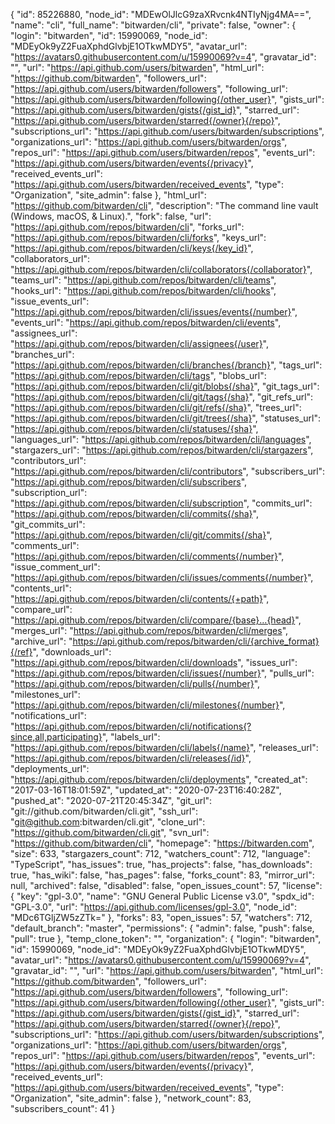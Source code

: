 {
  "id": 85226880,
  "node_id": "MDEwOlJlcG9zaXRvcnk4NTIyNjg4MA==",
  "name": "cli",
  "full_name": "bitwarden/cli",
  "private": false,
  "owner": {
    "login": "bitwarden",
    "id": 15990069,
    "node_id": "MDEyOk9yZ2FuaXphdGlvbjE1OTkwMDY5",
    "avatar_url": "https://avatars0.githubusercontent.com/u/15990069?v=4",
    "gravatar_id": "",
    "url": "https://api.github.com/users/bitwarden",
    "html_url": "https://github.com/bitwarden",
    "followers_url": "https://api.github.com/users/bitwarden/followers",
    "following_url": "https://api.github.com/users/bitwarden/following{/other_user}",
    "gists_url": "https://api.github.com/users/bitwarden/gists{/gist_id}",
    "starred_url": "https://api.github.com/users/bitwarden/starred{/owner}{/repo}",
    "subscriptions_url": "https://api.github.com/users/bitwarden/subscriptions",
    "organizations_url": "https://api.github.com/users/bitwarden/orgs",
    "repos_url": "https://api.github.com/users/bitwarden/repos",
    "events_url": "https://api.github.com/users/bitwarden/events{/privacy}",
    "received_events_url": "https://api.github.com/users/bitwarden/received_events",
    "type": "Organization",
    "site_admin": false
  },
  "html_url": "https://github.com/bitwarden/cli",
  "description": "The command line vault (Windows, macOS, & Linux).",
  "fork": false,
  "url": "https://api.github.com/repos/bitwarden/cli",
  "forks_url": "https://api.github.com/repos/bitwarden/cli/forks",
  "keys_url": "https://api.github.com/repos/bitwarden/cli/keys{/key_id}",
  "collaborators_url": "https://api.github.com/repos/bitwarden/cli/collaborators{/collaborator}",
  "teams_url": "https://api.github.com/repos/bitwarden/cli/teams",
  "hooks_url": "https://api.github.com/repos/bitwarden/cli/hooks",
  "issue_events_url": "https://api.github.com/repos/bitwarden/cli/issues/events{/number}",
  "events_url": "https://api.github.com/repos/bitwarden/cli/events",
  "assignees_url": "https://api.github.com/repos/bitwarden/cli/assignees{/user}",
  "branches_url": "https://api.github.com/repos/bitwarden/cli/branches{/branch}",
  "tags_url": "https://api.github.com/repos/bitwarden/cli/tags",
  "blobs_url": "https://api.github.com/repos/bitwarden/cli/git/blobs{/sha}",
  "git_tags_url": "https://api.github.com/repos/bitwarden/cli/git/tags{/sha}",
  "git_refs_url": "https://api.github.com/repos/bitwarden/cli/git/refs{/sha}",
  "trees_url": "https://api.github.com/repos/bitwarden/cli/git/trees{/sha}",
  "statuses_url": "https://api.github.com/repos/bitwarden/cli/statuses/{sha}",
  "languages_url": "https://api.github.com/repos/bitwarden/cli/languages",
  "stargazers_url": "https://api.github.com/repos/bitwarden/cli/stargazers",
  "contributors_url": "https://api.github.com/repos/bitwarden/cli/contributors",
  "subscribers_url": "https://api.github.com/repos/bitwarden/cli/subscribers",
  "subscription_url": "https://api.github.com/repos/bitwarden/cli/subscription",
  "commits_url": "https://api.github.com/repos/bitwarden/cli/commits{/sha}",
  "git_commits_url": "https://api.github.com/repos/bitwarden/cli/git/commits{/sha}",
  "comments_url": "https://api.github.com/repos/bitwarden/cli/comments{/number}",
  "issue_comment_url": "https://api.github.com/repos/bitwarden/cli/issues/comments{/number}",
  "contents_url": "https://api.github.com/repos/bitwarden/cli/contents/{+path}",
  "compare_url": "https://api.github.com/repos/bitwarden/cli/compare/{base}...{head}",
  "merges_url": "https://api.github.com/repos/bitwarden/cli/merges",
  "archive_url": "https://api.github.com/repos/bitwarden/cli/{archive_format}{/ref}",
  "downloads_url": "https://api.github.com/repos/bitwarden/cli/downloads",
  "issues_url": "https://api.github.com/repos/bitwarden/cli/issues{/number}",
  "pulls_url": "https://api.github.com/repos/bitwarden/cli/pulls{/number}",
  "milestones_url": "https://api.github.com/repos/bitwarden/cli/milestones{/number}",
  "notifications_url": "https://api.github.com/repos/bitwarden/cli/notifications{?since,all,participating}",
  "labels_url": "https://api.github.com/repos/bitwarden/cli/labels{/name}",
  "releases_url": "https://api.github.com/repos/bitwarden/cli/releases{/id}",
  "deployments_url": "https://api.github.com/repos/bitwarden/cli/deployments",
  "created_at": "2017-03-16T18:01:59Z",
  "updated_at": "2020-07-23T16:40:28Z",
  "pushed_at": "2020-07-21T20:45:34Z",
  "git_url": "git://github.com/bitwarden/cli.git",
  "ssh_url": "git@github.com:bitwarden/cli.git",
  "clone_url": "https://github.com/bitwarden/cli.git",
  "svn_url": "https://github.com/bitwarden/cli",
  "homepage": "https://bitwarden.com",
  "size": 633,
  "stargazers_count": 712,
  "watchers_count": 712,
  "language": "TypeScript",
  "has_issues": true,
  "has_projects": false,
  "has_downloads": true,
  "has_wiki": false,
  "has_pages": false,
  "forks_count": 83,
  "mirror_url": null,
  "archived": false,
  "disabled": false,
  "open_issues_count": 57,
  "license": {
    "key": "gpl-3.0",
    "name": "GNU General Public License v3.0",
    "spdx_id": "GPL-3.0",
    "url": "https://api.github.com/licenses/gpl-3.0",
    "node_id": "MDc6TGljZW5zZTk="
  },
  "forks": 83,
  "open_issues": 57,
  "watchers": 712,
  "default_branch": "master",
  "permissions": {
    "admin": false,
    "push": false,
    "pull": true
  },
  "temp_clone_token": "",
  "organization": {
    "login": "bitwarden",
    "id": 15990069,
    "node_id": "MDEyOk9yZ2FuaXphdGlvbjE1OTkwMDY5",
    "avatar_url": "https://avatars0.githubusercontent.com/u/15990069?v=4",
    "gravatar_id": "",
    "url": "https://api.github.com/users/bitwarden",
    "html_url": "https://github.com/bitwarden",
    "followers_url": "https://api.github.com/users/bitwarden/followers",
    "following_url": "https://api.github.com/users/bitwarden/following{/other_user}",
    "gists_url": "https://api.github.com/users/bitwarden/gists{/gist_id}",
    "starred_url": "https://api.github.com/users/bitwarden/starred{/owner}{/repo}",
    "subscriptions_url": "https://api.github.com/users/bitwarden/subscriptions",
    "organizations_url": "https://api.github.com/users/bitwarden/orgs",
    "repos_url": "https://api.github.com/users/bitwarden/repos",
    "events_url": "https://api.github.com/users/bitwarden/events{/privacy}",
    "received_events_url": "https://api.github.com/users/bitwarden/received_events",
    "type": "Organization",
    "site_admin": false
  },
  "network_count": 83,
  "subscribers_count": 41
}
